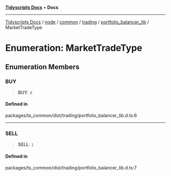 [**Tidyscripts Docs**](../../../../../../../../../README.md) • **Docs**

***

[Tidyscripts Docs](../../../../../../../../../globals.md) / [node](../../../../../../../README.md) / [common](../../../../../README.md) / [trading](../../../README.md) / [portfolio\_balancer\_lib](../README.md) / MarketTradeType

# Enumeration: MarketTradeType

## Enumeration Members

### BUY

> **BUY**: `0`

#### Defined in

packages/ts\_common/dist/trading/portfolio\_balancer\_lib.d.ts:6

***

### SELL

> **SELL**: `1`

#### Defined in

packages/ts\_common/dist/trading/portfolio\_balancer\_lib.d.ts:7
